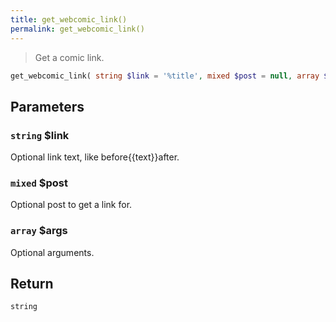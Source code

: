 ```yaml
---
title: get_webcomic_link()
permalink: get_webcomic_link()
---
```


> Get a comic link.

```php
get_webcomic_link( string $link = '%title', mixed $post = null, array $args = [] ) : string
```

## Parameters

### `string` $link
Optional link text, like before\{\{text}}after.

### `mixed` $post
Optional post to get a link for.

### `array` $args
Optional arguments.

## Return

`string`
